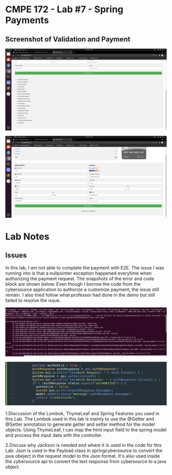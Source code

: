 
# CMPE 172 - Lab #7 - Spring Payments

## Screenshot of Validation and Payment

![errors](images/validate.png)

![paid](images/pay.png)

# Lab Notes

## Issues

In this lab, I am not able to complete the payment with E2E. 
The issue I was running into is that a nullpointer exception happened everytime when authorizing the payment request. The snapshots of the error and code block are shown below. Even though I borrow the code from the cybersource application to authorize a customize payment, the issue still remain. I also tried follow what professor had done in the demo but still failed to resolve the issue. 


![errors](images/1.png)

![code](images/2.png)


1.Discussion of the Lombok, ThymeLeaf and Spring Features you used in this Lab.
The Lombok used in this lab is mainly to use the @Getter and @Setter annotation to generate getter and setter method for the model objects. Using ThymeLeaf, I can map the html input field to the spring model and process the input data with the controller. 

2.Discuss why Jackson is needed and where it is used in the code for this Lab.
Json is used in the Payload class in springcybersource to convert the java obeject in the request model to the Json format. It's also used inside the cybersource api to convert the text response from cybersource to a java object. 
